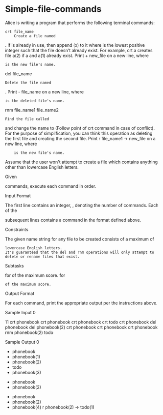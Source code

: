 # Simple-file-commands

Alice is writing a program that performs the following terminal commands:

    crt file_name
        Create a file named 

.
If
is already in use, then append (x) to it where
is the lowest positive integer such that the file doesn't already exist. For example, crt a creates file a(2) if a and a(1) already exist.
Print + new_file on a new line, where

    is the new file's name.

del file_name

    Delete the file named 

.
Print - file_name on a new line, where

    is the deleted file's name.

rnm file_name1 file_name2

    Find the file called 

and change the name to (Follow point
of crt command in case of conflict). For the purpose of simplification, you can think this operation as deleting the first file and creating the second file.
Print r file_name1 -> new_file on a new line, where

        is the new file's name.

Assume that the user won't attempt to create a file which contains anything other than lowercase English letters.

Given

commands, execute each command in order.

Input Format

The first line contains an integer,
, denoting the number of commands.
Each of the

subsequent lines contains a command in the format defined above.

Constraints

The given name string for any file to be created consists of a maximum of

    lowercase English letters.
    It's guaranteed that the del and rnm operations will only attempt to delete or rename files that exist.

Subtasks

for
of the maximum score.
for

    of the maximum score.

Output Format

For each command, print the appropriate output per the instructions above.

Sample Input 0

11
crt phonebook
crt phonebook
crt phonebook
crt todo
crt phonebook
del phonebook
del phonebook(2)
crt phonebook
crt phonebook
crt phonebook
rnm phonebook(2) todo

Sample Output 0

+ phonebook
+ phonebook(1)
+ phonebook(2)
+ todo
+ phonebook(3)
- phonebook
- phonebook(2)
+ phonebook
+ phonebook(2)
+ phonebook(4)
r phonebook(2) -> todo(1)

